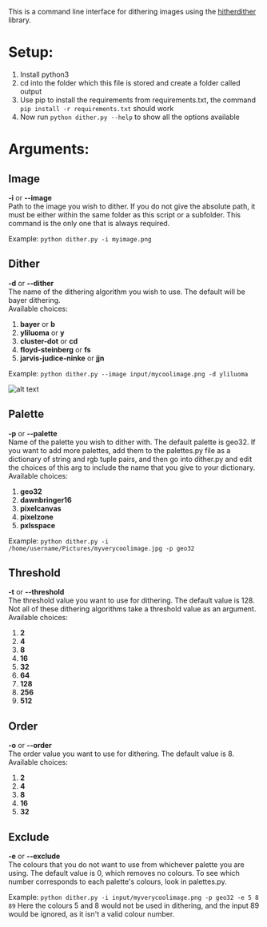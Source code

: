 This is a command line interface for dithering images using the [hitherdither](https://github.com/hbldh/hitherdither) library.

# Setup:
1. Install python3
2. cd into the folder which this file is stored and create a folder called output
3. Use pip to install the requirements from requirements.txt, the command `pip install -r requirements.txt` should work
4. Now run `python dither.py --help` to show all the options available

# Arguments:

## Image
**-i** or **--image** </br>
Path to the image you wish to dither. If you do not give the absolute path, it must be either within the same folder as this script or a subfolder. This command is the only one that is always required.

Example:
`python dither.py -i myimage.png`

## Dither
**-d** or **--dither** </br>
The name of the dithering algorithm you wish to use. The default will be bayer dithering. </br>
Available choices:
1. **bayer** or **b**
2. **yliluoma** or **y**
3. **cluster-dot** or **cd**
4. **floyd-steinberg** or **fs**
5. **jarvis-judice-ninke** or **jjn**

Example:
`python dither.py --image input/mycoolimage.png -d yliluoma`

![alt text](https://i.imgur.com/RXuE64I.png, "A comparison of the dithers available in this program")

## Palette
**-p** or **--palette** </br>
Name of the palette you wish to dither with. The default palette is geo32. If you want to add more palettes, add them to the palettes.py file as a dictionary of string and rgb tuple pairs, and then go into dither.py and edit the choices of this arg to include the name that you give to your dictionary. </br>
Available choices:
1. **geo32**
2. **dawnbringer16**
3. **pixelcanvas**
4. **pixelzone**
5. **pxlsspace**

Example:
`python dither.py -i /home/username/Pictures/myverycoolimage.jpg -p geo32`

## Threshold
**-t** or **--threshold** </br>
The threshold value you want to use for dithering. The default value is 128. Not all of these dithering algorithms take a threshold value as an argument. </br>
Available choices:
1. **2**
2. **4**
3. **8**
4. **16**
5. **32**
6. **64**
7. **128**
8. **256**
9. **512**

## Order
**-o** or **--order** </br>
The order value you want to use for dithering. The default value is 8. </br>
Available choices:
1. **2**
2. **4**
3. **8**
4. **16**
5. **32**

## Exclude
**-e** or **--exclude** </br>
The colours that you do not want to use from whichever palette you are using. The default value is 0, which removes no colours. To see which number corresponds to each palette's colours, look in palettes.py. </br>

Example:
`python dither.py -i input/myverycoolimage.png -p geo32 -e 5 8 89`
Here the colours 5 and 8 would not be used in dithering, and the input 89 would be ignored, as it isn't a valid colour number.
